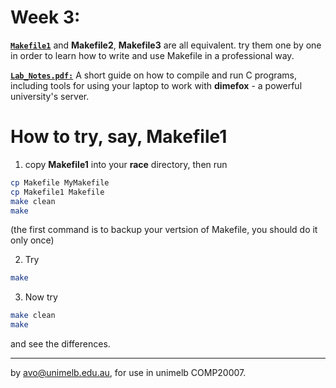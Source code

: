 Week 3:
=======

[**`Makefile1`**](./Makefile1) and **Makefile2**, **Makefile3** are all
equivalent. try them one by one in order to learn how to write
and use Makefile in a professional way.

[**`Lab_Notes.pdf:`**](./Lab_Notes.pdf)  A short guide on how to compile and run C
programs, including tools for using your laptop to work with
**dimefox** - a powerful university's server.  

# How to try, say,  **Makefile1**
1. copy **Makefile1** into your **race** directory, then run
```bash
cp Makefile MyMakefile
cp Makefile1 Makefile
make clean
make
```
(the first command is to backup your vertsion of Makefile, you should do it only once)

2. Try
```bash
make
```

3. Now try
```bash
make clean
make
```
and see the differences. 

-------------------------------------------------------------
by avo@unimelb.edu.au, for use in unimelb COMP20007.

